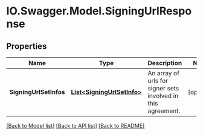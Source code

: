 # IO.Swagger.Model.SigningUrlResponse
## Properties

Name | Type | Description | Notes
------------ | ------------- | ------------- | -------------
**SigningUrlSetInfos** | [**List&lt;SigningUrlSetInfo&gt;**](SigningUrlSetInfo.md) | An array of urls for signer sets involved in this agreement. | [optional] 

[[Back to Model list]](../README.md#documentation-for-models) [[Back to API list]](../README.md#documentation-for-api-endpoints) [[Back to README]](../README.md)

